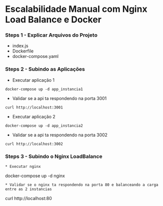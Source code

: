 # Escalabilidade Manual com Nginx Load Balance e Docker

### Steps 1 - Explicar Arquivos do Projeto
* index.js
* Dockerfile
* docker-compose.yaml

### Steps 2 - Subindo as Aplicações
* Executar aplicação 1
```
docker-compose up -d app_instancia1
```
* Validar se a api ta respondendo na porta 3001
```
curl http://localhost:3001
```
* Executar aplicação 2
```
docker-compose up -d app_instancia2
```
* Validar se a api ta respondendo na porta 3002
```
curl http://localhost:3002
```

### Steps 3 - Subindo o Nginx LoadBalance 
```
* Executar nginx
```
docker-compose up -d nginx
```
* Validar se o nginx ta respondendo na porta 80 e balanceando a carga entre as 2 instancias
```
curl http://localhost:80
```